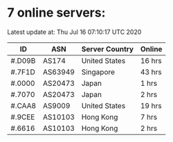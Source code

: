 # 7 online servers:

Latest update at: Thu Jul 16 07:10:17 UTC 2020

| ID | ASN | Server Country | Online |
| -- | --- | -------------- | ------ |
| #.D09B | AS174 | United States | 16 hrs |
| #.7F1D | AS63949 | Singapore | 43 hrs |
| #.0000 | AS20473 | Japan | 1 hrs |
| #.7070 | AS20473 | Japan | 2 hrs |
| #.CAA8 | AS9009 | United States | 19 hrs |
| #.9CEE | AS10103 | Hong Kong | 7 hrs |
| #.6616 | AS10103 | Hong Kong | 2 hrs |

